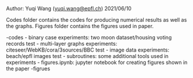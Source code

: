 Author: Yuqi Wang (yuqi.wang@epfl.ch) 2021/06/10

Codes folder contains the codes for producing numerical results as well as the graphs. Figures folder contains the figures used in paper.

-codes
	- binary case experiments: two moon dataset/housing voting records test
	- multi-layer graphs experiments: citeseer/WebKB/cora/3sources/BBC test
	- image data experiments: beach/epfl images test
	- subroutines: some additional tools used in experiments
	- figures.ipynb: jupyter notebook for creating figures shown in the paper
-figrues

